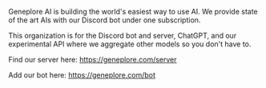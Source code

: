 Geneplore AI is building the world's easiest way to use AI. We provide state of the art AIs with our Discord bot under one subscription.

This organization is for the Discord bot and server, ChatGPT, and our experimental API where we aggregate other models so you don't have to.

Find our server here: https://geneplore.com/server

Add our bot here: https://geneplore.com/bot
